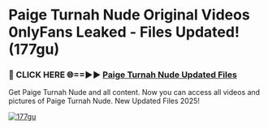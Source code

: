 # Paige Turnah Nude Original Videos 0nlyFans Leaked - Files Updated! (177gu)

<h3>🔴 CLICK HERE 🌐==►► <a href="https://tinyurl.com/52m3yx9h" rel="nofollow">Paige Turnah Nude Updated Files</a></h3>

Get Paige Turnah Nude and all content. Now you can access all videos and pictures of Paige Turnah Nude. New Updated Files 2025!

[![177gu](https://i.imgur.com/TnHtlc8.gif)](https://tinyurl.com/52m3yx9h)
